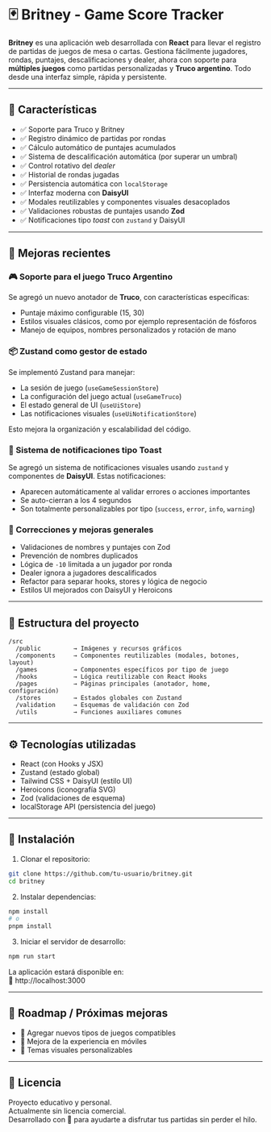 # 🃏 Britney - Game Score Tracker

**Britney** es una aplicación web desarrollada con **React** para llevar el registro de partidas de juegos de mesa o cartas. Gestiona fácilmente jugadores, rondas, puntajes, descalificaciones y dealer, ahora con soporte para **múltiples juegos** como partidas personalizadas y **Truco argentino**. Todo desde una interfaz simple, rápida y persistente.

---

## 🚀 Características

- ✅ Soporte para Truco y Britney
- ✅ Registro dinámico de partidas por rondas
- ✅ Cálculo automático de puntajes acumulados
- ✅ Sistema de descalificación automática (por superar un umbral)
- ✅ Control rotativo del _dealer_
- ✅ Historial de rondas jugadas
- ✅ Persistencia automática con `localStorage`
- ✅ Interfaz moderna con **DaisyUI**
- ✅ Modales reutilizables y componentes visuales desacoplados
- ✅ Validaciones robustas de puntajes usando **Zod**
- ✅ Notificaciones tipo _toast_ con `zustand` y DaisyUI

---

## 🧠 Mejoras recientes

### 🎮 Soporte para el juego Truco Argentino

Se agregó un nuevo anotador de **Truco**, con características específicas:

- Puntaje máximo configurable (15, 30)
- Estilos visuales clásicos, como por ejemplo representación de fósforos
- Manejo de equipos, nombres personalizados y rotación de mano

### 📦 Zustand como gestor de estado

Se implementó Zustand para manejar:

- La sesión de juego (`useGameSessionStore`)
- La configuración del juego actual (`useGameTruco`)
- El estado general de UI (`useUiStore`)
- Las notificaciones visuales (`useUiNotificationStore`)

Esto mejora la organización y escalabilidad del código.

### 🔔 Sistema de notificaciones tipo Toast

Se agregó un sistema de notificaciones visuales usando `zustand` y componentes de **DaisyUI**. Estas notificaciones:

- Aparecen automáticamente al validar errores o acciones importantes
- Se auto-cierran a los 4 segundos
- Son totalmente personalizables por tipo (`success`, `error`, `info`, `warning`)

### 🔧 Correcciones y mejoras generales

- Validaciones de nombres y puntajes con Zod
- Prevención de nombres duplicados
- Lógica de `-10` limitada a un jugador por ronda
- Dealer ignora a jugadores descalificados
- Refactor para separar hooks, stores y lógica de negocio
- Estilos UI mejorados con DaisyUI y Heroicons

---

## 🧱 Estructura del proyecto

```
/src
  /public         → Imágenes y recursos gráficos
  /components     → Componentes reutilizables (modales, botones, layout)
  /games          → Componentes específicos por tipo de juego
  /hooks          → Lógica reutilizable con React Hooks
  /pages          → Páginas principales (anotador, home, configuración)
  /stores         → Estados globales con Zustand
  /validation     → Esquemas de validación con Zod
  /utils          → Funciones auxiliares comunes
```

---

## ⚙️ Tecnologías utilizadas

- React (con Hooks y JSX)
- Zustand (estado global)
- Tailwind CSS + DaisyUI (estilo UI)
- Heroicons (iconografía SVG)
- Zod (validaciones de esquema)
- localStorage API (persistencia del juego)

---

## 🧪 Instalación

1. Clonar el repositorio:

```bash
git clone https://github.com/tu-usuario/britney.git
cd britney
```

2. Instalar dependencias:

```bash
npm install
# o
pnpm install
```

3. Iniciar el servidor de desarrollo:

```bash
npm run start
```

La aplicación estará disponible en:  
📍 http://localhost:3000

---

## 🔮 Roadmap / Próximas mejoras

- 🧩 Agregar nuevos tipos de juegos compatibles
- 📱 Mejora de la experiencia en móviles
- 🎨 Temas visuales personalizables

---

## 📄 Licencia

Proyecto educativo y personal.  
Actualmente sin licencia comercial.  
Desarrollado con 💙 para ayudarte a disfrutar tus partidas sin perder el hilo.
